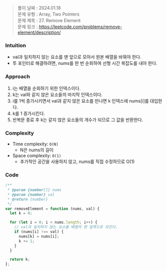 > 풀이 날짜 : 2024.01.18  
> 문제 유형 : Array, Two Pointers  
> 문제 제목 : 27. Remove Element  
> 문제 링크 : https://leetcode.com/problems/remove-element/description/

### Intuition

- val과 일치하지 않는 요소를 맨 앞으로 모아서 원본 배열을 바꿔야 한다.
- 투 포인터로 해결하려면, nums를 한 번 순회하여 선형 시간 복잡도를 내야 한다.

### Approach

1. i는 배열을 순회하기 위한 인덱스이다.
2. k는 val와 같지 않은 요소들의 마지막 인덱스이다.
3. i를 1씩 증가시키면서 val과 같지 않은 요소를 만나면 k 인덱스에 nums[i]를 대입한다.
4. k를 1 증가시킨다.
5. 반복문 종료 후 k는 같지 않은 요소들의 개수가 되므로 그 값을 반환한다.

### Complexity

- Time complexity: `O(N)`
  - N은 nums의 길이
- Space complexity: `O(1)`
  - 추가적인 공간을 사용하지 않고, nums를 직접 수정하므로 O(1)

### Code

```js
/**
 * @param {number[]} nums
 * @param {number} val
 * @return {number}
 */
var removeElement = function (nums, val) {
  let k = 0;

  for (let i = 0; i < nums.length; i++) {
    // val과 일치하지 않는 요소를 배열의 맨 앞쪽으로 모은다.
    if (nums[i] !== val) {
      nums[k] = nums[i];
      k += 1;
    }
  }

  return k;
};
```
